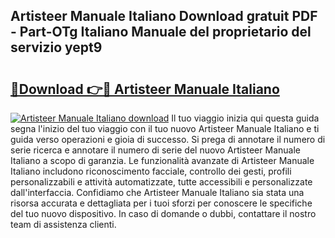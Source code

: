## Artisteer Manuale Italiano Download gratuit PDF - Part-OTg Italiano Manuale del proprietario del servizio yept9

# <h2><a href="http://dfelxv.blite.top/?on=Artisteer+Manuale+Italiano">🔗Download 👉🔴 Artisteer Manuale Italiano</a></h2>

[![Artisteer Manuale Italiano download](https://i.imgur.com/lujVjoI.png)](http://dfelxv.blite.top/?on=Artisteer+Manuale+Italiano)
Il tuo viaggio inizia qui questa guida segna l'inizio del tuo viaggio con il tuo nuovo Artisteer Manuale Italiano e ti guida verso operazioni e gioia di successo. Si prega di annotare il numero di serie ricerca e annotare il numero di serie del nuovo Artisteer Manuale Italiano a scopo di garanzia. Le funzionalità avanzate di Artisteer Manuale Italiano includono riconoscimento facciale, controllo dei gesti, profili personalizzabili e attività automatizzate, tutte accessibili e personalizzate dall'interfaccia. Confidiamo che Artisteer Manuale Italiano sia stata una risorsa accurata e dettagliata per i tuoi sforzi per conoscere le specifiche del tuo nuovo dispositivo. In caso di domande o dubbi, contattare il nostro team di assistenza clienti.

